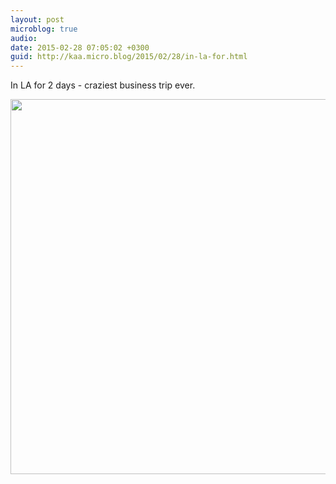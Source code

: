 ```yaml
---
layout: post
microblog: true
audio: 
date: 2015-02-28 07:05:02 +0300
guid: http://kaa.micro.blog/2015/02/28/in-la-for.html
---
```

In LA for 2 days - craziest business trip ever.

<img src="https://micro.kaa.bz/uploads/2018/095e27f793.jpg" width="600" height="600" />
